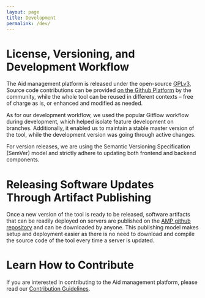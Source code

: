 ```yaml
---
layout: page
title: Development
permalink: /dev/
---
```


# License, Versioning, and Development Workflow

The Aid management platform is released under the open-source [GPLv3](https://github.com/devgateway/amp/blob/develop/LICENSE), 
Source code contributions can be provided [on the Github Platform](https://github.com/devgateway/amp) by the community, while the whole tool 
can be reused in different contexts – free of charge as is, or enhanced and modified as needed.

As for our development workflow, we used the popular Gitflow workflow during development, which helped isolate feature development on branches. 
Additionally, it enabled us to maintain a stable master version of the tool, while the development version was going through active changes.

For version releases, we are using the Semantic Versioning Specification (SemVer) model and strictly adhere to updating both frontend and backend components.

# Releasing Software Updates Through Artifact Publishing

Once a new version of the tool is ready to be released, software artifacts that can be readily deployed on servers are published on the [AMP github repository](https://github.com/devgateway/amp/releases) 
and can be downloaded by anyone. This publishing model makes setup and deployment easier as there is no need to download and compile the source code of the tool every time a server is updated.

# Learn How to Contribute

If you are interested in contributing to the Aid management platform, please read our [Contribution Guidelines](/contrib/).
